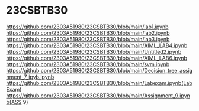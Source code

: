 # 23CSBTB30
https://github.com/2303A51980/23CSBTB30/blob/main/lab1.ipynb
https://github.com/2303A51980/23CSBTB30/blob/main/lab2.ipynb
https://github.com/2303A51980/23CSBTB30/blob/main/lab3.ipynb
https://github.com/2303A51980/23CSBTB30/blob/main/AIML_LAB4.ipynb
https://github.com/2303A51980/23CSBTB30/blob/main/Untitled2.ipynb
https://github.com/2303A51980/23CSBTB30/blob/main/AIML_LAB6.ipynb
https://github.com/2303A51980/23CSBTB30/blob/main/svm.ipynb
https://github.com/2303A51980/23CSBTB30/blob/main/Decision_tree_assignment_7_ipyb.ipynb
https://github.com/2303A51980/23CSBTB30/blob/main/Labexam.ipynb(Lab Exam)
https://github.com/2303A51980/23CSBTB30/blob/main/Assignment_9.ipynb(ASS 9)
